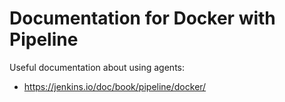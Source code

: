 # Documentation for Docker with Pipeline
Useful documentation about using agents:
- https://jenkins.io/doc/book/pipeline/docker/